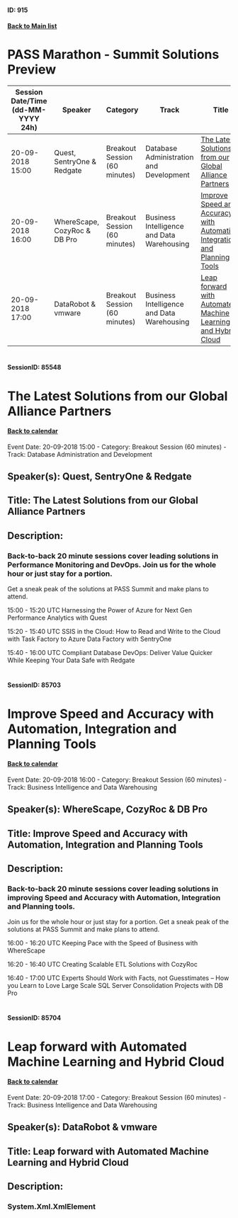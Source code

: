 #### ID: 915
#### [Back to Main list](index.md)
# PASS Marathon - Summit Solutions Preview
Session Date/Time (dd-MM-YYYY 24h)|Speaker|Category|Track|Title
---|---|---|---|---
20-09-2018 15:00|Quest, SentryOne & Redgate|Breakout Session (60 minutes)|Database Administration and Development|[The Latest Solutions from our Global Alliance Partners](#sessionid-85548)
20-09-2018 16:00|WhereScape, CozyRoc & DB Pro|Breakout Session (60 minutes)|Business Intelligence and Data Warehousing|[Improve Speed and Accuracy with Automation, Integration and Planning Tools](#sessionid-85703)
20-09-2018 17:00|DataRobot & vmware|Breakout Session (60 minutes)|Business Intelligence and Data Warehousing|[Leap forward with Automated Machine Learning and Hybrid Cloud](#sessionid-85704)
# 
#### SessionID: 85548
# The Latest Solutions from our Global Alliance Partners
#### [Back to calendar](#id-915)
Event Date: 20-09-2018 15:00 - Category: Breakout Session (60 minutes) - Track: Database Administration and Development
## Speaker(s): Quest, SentryOne & Redgate
## Title: The Latest Solutions from our Global Alliance Partners
## Description:
### Back-to-back 20 minute sessions cover leading solutions in Performance Monitoring and DevOps. Join us for the whole hour or just stay for a portion. 

Get a sneak peak of the solutions at PASS Summit and make plans to attend. 

15:00 - 15:20 UTC Harnessing the Power of Azure for Next Gen Performance Analytics with Quest

15:20 - 15:40 UTC SSIS in the Cloud: How to Read and Write to the Cloud with Task Factory to Azure Data Factory with SentryOne

15:40 - 16:00 UTC Compliant Database DevOps: Deliver Value Quicker While Keeping Your Data Safe with Redgate
# 
#### SessionID: 85703
# Improve Speed and Accuracy with Automation, Integration and Planning Tools
#### [Back to calendar](#id-915)
Event Date: 20-09-2018 16:00 - Category: Breakout Session (60 minutes) - Track: Business Intelligence and Data Warehousing
## Speaker(s): WhereScape, CozyRoc & DB Pro
## Title: Improve Speed and Accuracy with Automation, Integration and Planning Tools
## Description:
### Back-to-back 20 minute sessions cover leading solutions in improving Speed and Accuracy with Automation, Integration and Planning tools. 

Join us for the whole hour or just stay for a portion. Get a sneak peak of the solutions at PASS Summit and make plans to attend.

16:00 - 16:20 UTC Keeping Pace with the Speed of Business with WhereScape 

16:20 - 16:40 UTC Creating Scalable ETL Solutions with CozyRoc
 
16:40 - 17:00 UTC Experts Should Work with Facts, not Guesstimates – How you Learn to Love Large Scale SQL Server Consolidation Projects with DB Pro
# 
#### SessionID: 85704
# Leap forward with Automated Machine Learning and Hybrid Cloud
#### [Back to calendar](#id-915)
Event Date: 20-09-2018 17:00 - Category: Breakout Session (60 minutes) - Track: Business Intelligence and Data Warehousing
## Speaker(s): DataRobot & vmware
## Title: Leap forward with Automated Machine Learning and Hybrid Cloud
## Description:
### System.Xml.XmlElement
